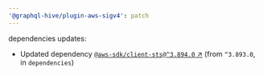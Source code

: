 ```yaml
---
'@graphql-hive/plugin-aws-sigv4': patch
---
```


dependencies updates: 

- Updated dependency [`@aws-sdk/client-sts@^3.894.0` ↗︎](https://www.npmjs.com/package/@aws-sdk/client-sts/v/3.894.0) (from `^3.893.0`, in `dependencies`)
